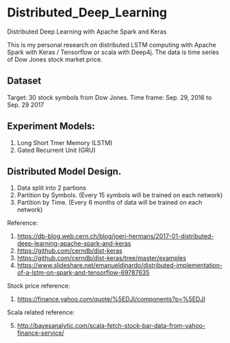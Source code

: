 # Distributed_Deep_Learning
Distributed Deep Learning with Apache Spark and Keras

This is my personal research on distributed LSTM computing with Apache Spark with Keras / Tensorflow or scala with Deep4j.
The data is time series of Dow Jones stock market price.

## Dataset

Target: 30 stock symbols from Dow Jones.
Time frame: Sep. 29, 2016 to Sep. 29 2017

## Experiment Models:
1. Long Short Tmer Memory (LSTM)
2. Gated Recurrent Unit (GRU)

## Distributed Model Design.
1. Data split into 2 partions 
1. Partition by Symbols. (Every 15 symbols will be trained on each network)
2. Partition by Time. (Every 6 months of data will be trained on each network)


Reference:

1. https://db-blog.web.cern.ch/blog/joeri-hermans/2017-01-distributed-deep-learning-apache-spark-and-keras
2. https://github.com/cerndb/dist-keras
3. https://github.com/cerndb/dist-keras/tree/master/examples
4. https://www.slideshare.net/emanueldinardo/distributed-implementation-of-a-lstm-on-spark-and-tensorflow-69787635

Stock price reference:

1. https://finance.yahoo.com/quote/%5EDJI/components?p=%5EDJI

Scala related reference:

5. http://bayesanalytic.com/scala-fetch-stock-bar-data-from-yahoo-finance-service/

